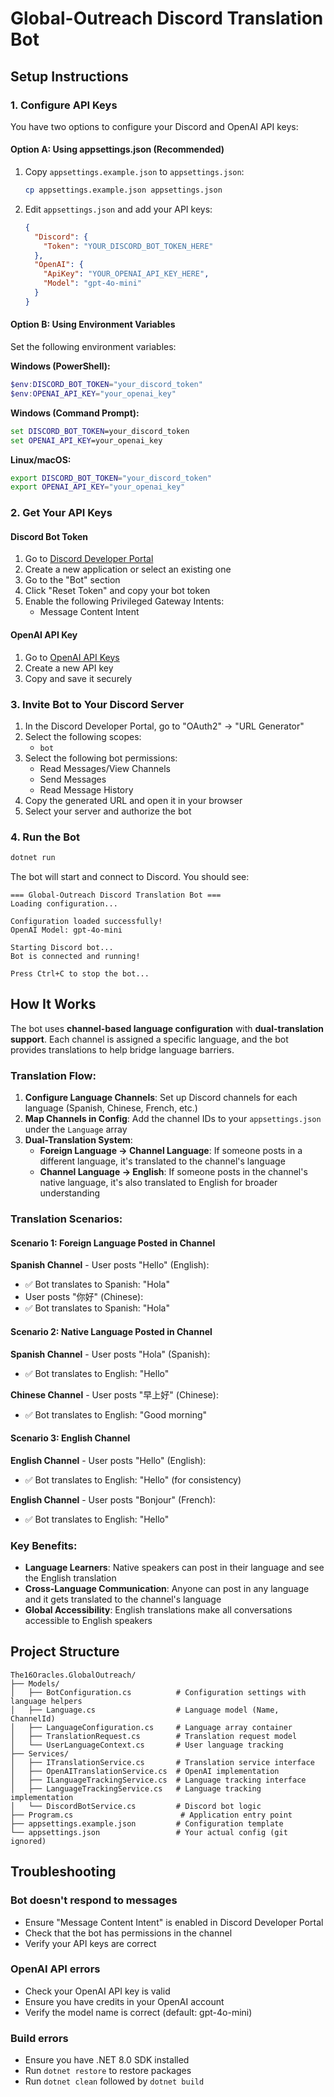 # Global-Outreach Discord Translation Bot

## Setup Instructions

### 1. Configure API Keys

You have two options to configure your Discord and OpenAI API keys:

#### Option A: Using appsettings.json (Recommended)

1. Copy `appsettings.example.json` to `appsettings.json`:
   ```bash
   cp appsettings.example.json appsettings.json
   ```

2. Edit `appsettings.json` and add your API keys:
   ```json
   {
     "Discord": {
       "Token": "YOUR_DISCORD_BOT_TOKEN_HERE"
     },
     "OpenAI": {
       "ApiKey": "YOUR_OPENAI_API_KEY_HERE",
       "Model": "gpt-4o-mini"
     }
   }
   ```

#### Option B: Using Environment Variables

Set the following environment variables:

**Windows (PowerShell):**
```powershell
$env:DISCORD_BOT_TOKEN="your_discord_token"
$env:OPENAI_API_KEY="your_openai_key"
```

**Windows (Command Prompt):**
```cmd
set DISCORD_BOT_TOKEN=your_discord_token
set OPENAI_API_KEY=your_openai_key
```

**Linux/macOS:**
```bash
export DISCORD_BOT_TOKEN="your_discord_token"
export OPENAI_API_KEY="your_openai_key"
```

### 2. Get Your API Keys

#### Discord Bot Token
1. Go to [Discord Developer Portal](https://discord.com/developers/applications)
2. Create a new application or select an existing one
3. Go to the "Bot" section
4. Click "Reset Token" and copy your bot token
5. Enable the following Privileged Gateway Intents:
   - Message Content Intent

#### OpenAI API Key
1. Go to [OpenAI API Keys](https://platform.openai.com/api-keys)
2. Create a new API key
3. Copy and save it securely

### 3. Invite Bot to Your Discord Server

1. In the Discord Developer Portal, go to "OAuth2" → "URL Generator"
2. Select the following scopes:
   - `bot`
3. Select the following bot permissions:
   - Read Messages/View Channels
   - Send Messages
   - Read Message History
4. Copy the generated URL and open it in your browser
5. Select your server and authorize the bot

### 4. Run the Bot

```bash
dotnet run
```

The bot will start and connect to Discord. You should see:
```
=== Global-Outreach Discord Translation Bot ===
Loading configuration...

Configuration loaded successfully!
OpenAI Model: gpt-4o-mini

Starting Discord bot...
Bot is connected and running!

Press Ctrl+C to stop the bot...
```

## How It Works

The bot uses **channel-based language configuration** with **dual-translation support**. Each channel is assigned a specific language, and the bot provides translations to help bridge language barriers.

### Translation Flow:

1. **Configure Language Channels**: Set up Discord channels for each language (Spanish, Chinese, French, etc.)
2. **Map Channels in Config**: Add the channel IDs to your `appsettings.json` under the `Language` array
3. **Dual-Translation System**:
   - **Foreign Language → Channel Language**: If someone posts in a different language, it's translated to the channel's language
   - **Channel Language → English**: If someone posts in the channel's native language, it's also translated to English for broader understanding

### Translation Scenarios:

#### Scenario 1: Foreign Language Posted in Channel
**Spanish Channel** - User posts "Hello" (English):
- ✅ Bot translates to Spanish: "Hola"
- User posts "你好" (Chinese):
- ✅ Bot translates to Spanish: "Hola"

#### Scenario 2: Native Language Posted in Channel
**Spanish Channel** - User posts "Hola" (Spanish):
- ✅ Bot translates to English: "Hello"

**Chinese Channel** - User posts "早上好" (Chinese):
- ✅ Bot translates to English: "Good morning"

#### Scenario 3: English Channel
**English Channel** - User posts "Hello" (English):
- ✅ Bot translates to English: "Hello" (for consistency)

**English Channel** - User posts "Bonjour" (French):
- ✅ Bot translates to English: "Hello"

### Key Benefits:

- **Language Learners**: Native speakers can post in their language and see the English translation
- **Cross-Language Communication**: Anyone can post in any language and it gets translated to the channel's language
- **Global Accessibility**: English translations make all conversations accessible to English speakers

## Project Structure

```
The16Oracles.GlobalOutreach/
├── Models/
│   ├── BotConfiguration.cs          # Configuration settings with language helpers
│   ├── Language.cs                  # Language model (Name, ChannelId)
│   ├── LanguageConfiguration.cs     # Language array container
│   ├── TranslationRequest.cs        # Translation request model
│   └── UserLanguageContext.cs       # User language tracking
├── Services/
│   ├── ITranslationService.cs       # Translation service interface
│   ├── OpenAITranslationService.cs  # OpenAI implementation
│   ├── ILanguageTrackingService.cs  # Language tracking interface
│   ├── LanguageTrackingService.cs   # Language tracking implementation
│   └── DiscordBotService.cs         # Discord bot logic
├── Program.cs                        # Application entry point
├── appsettings.example.json         # Configuration template
└── appsettings.json                 # Your actual config (git ignored)
```

## Troubleshooting

### Bot doesn't respond to messages
- Ensure "Message Content Intent" is enabled in Discord Developer Portal
- Check that the bot has permissions in the channel
- Verify your API keys are correct

### OpenAI API errors
- Check your OpenAI API key is valid
- Ensure you have credits in your OpenAI account
- Verify the model name is correct (default: gpt-4o-mini)

### Build errors
- Ensure you have .NET 8.0 SDK installed
- Run `dotnet restore` to restore packages
- Run `dotnet clean` followed by `dotnet build`
